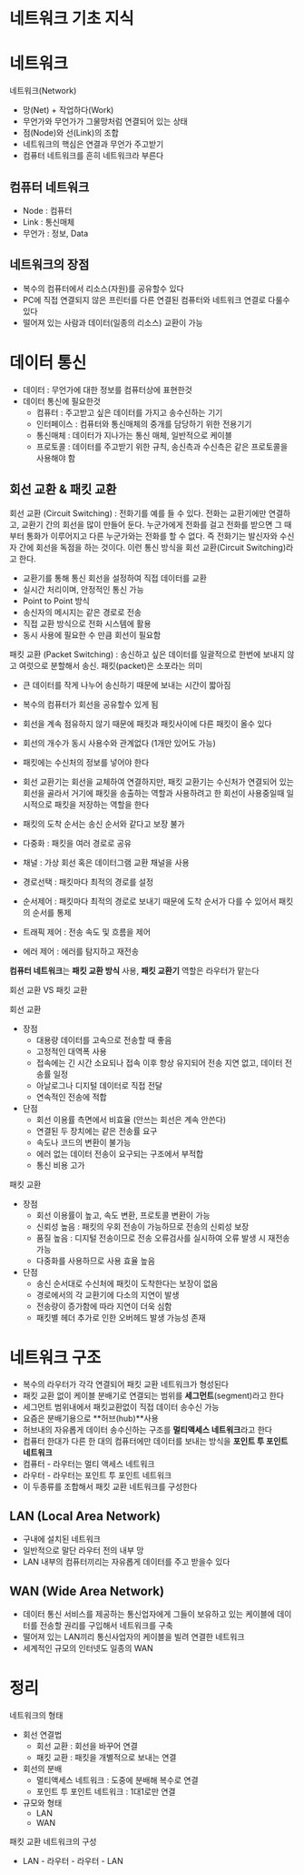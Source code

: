 # 네트워크 기초 지식

# 네트워크

네트워크(Network)

- 망(Net) + 작업하다(Work)
- 무언가와 무언가가 그물망처럼 연결되어 있는 상태
- 점(Node)와 선(Link)의 조합
- 네트워크의 핵심은 연결과 무언가 주고받기
- 컴퓨터 네트워크를 흔히 네트워크라 부른다

## 컴퓨터 네트워크

- Node : 컴퓨터
- Link : 통신매체
- 무언가 : 정보, Data

## 네트워크의 장점

- 복수의 컴퓨터에서 리소스(자원)를 공유할수 있다
- PC에 직접 연결되지 않은 프린터를 다른 연결된 컴퓨터와 네트워크 연결로 다룰수 있다
- 떨어져 있는 사람과 데이터(일종의 리소스) 교환이 가능

# 데이터 통신

- 데이터 : 무언가에 대한 정보를 컴퓨터상에 표현한것
- 데이터 통신에 필요한것
  - 컴퓨터 : 주고받고 싶은 데이터를 가지고 송수신하는 기기
  - 인터페이스 : 컴퓨터와 통신매체의 중개를 담당하기 위한 전용기기
  - 통신매체 : 데이터가 지나가는 통신 매체, 일반적으로 케이블
  - 프로토콜 : 데이터를 주고받기 위한 규칙, 송신측과 수신측은 같은 프로토콜을 사용해야 함

## 회선 교환 & 패킷 교환

회선 교환 (Circuit Switching) : 전화기를 예를 들 수 있다. 전화는 교환기에만 연결하고, 교환기 간의 회선을 많이 만들어 둔다. 누군가에게 전화를 걸고 전화를 받으면 그 때부터 통화가 이루어지고 다른 누군가와는 전화를 할 수 없다. 즉 전화기는 발신자와 수신자 간에 회선을 독점을 하는 것이다. 이런 통신 방식을 회선 교환(Circuit Switching)라고 한다.

- 교환기를 통해 통신 회선을 설정하여 직접 데이터를 교환
- 실시간 처리이며, 안정적인 통신 가능
- Point to Point 방식
- 송신자의 메시지는 같은 경로로 전송
- 직접 교환 방식으로 전화 시스템에 활용
- 동시 사용에 필요한 수 만큼 회선이 필요함

패킷 교환 (Packet Switching) : 송신하고 싶은 데이터를 일괄적으로 한번에 보내지 않고 여럿으로 분할해서 송신. 패킷(packet)은 소포라는 의미

- 큰 데이터를 작게 나누어 송신하기 때문에 보내는 시간이 짧아짐
- 복수의 컴퓨터가 회선을 공유할수 있게 됨
- 회선을 계속 점유하지 않기 때문에 패킷과 패킷사이에 다른 패킷이 올수 있다
- 회선의 개수가 동시 사용수와 관계없다 (1개만 있어도 가능)
- 패킷에는 수신처의 정보를 넣어야 한다
- 회선 교환기는 회선을 교체하여 연결하지만, 패킷 교환기는 수신처가 연결되어 있는 회선을 골라서 거기에 패킷을 송출하는 역할과 사용하려고 한 회선이 사용중일때 일시적으로 패킷을 저장하는 역할을 한다
- 패킷의 도착 순서는 송신 순서와 같다고 보장 불가

- 다중화 : 패킷을 여러 경로로 공유
- 채널 : 가상 회선 혹은 데이터그램 교환 채널을 사용
- 경로선택 : 패킷마다 최적의 경로를 설정
- 순서제어 : 패킷마다 최적의 경로로 보내기 때문에 도착 순서가 다를 수 있어서 패킷의 순서를 통제
- 트래픽 제어 : 전송 속도 및 흐름을 제어
- 에러 제어 : 에러를 탐지하고 재전송

**컴퓨터 네트워크**는 **패킷 교환 방식** 사용, **패킷 교환기** 역할은 라우터가 맡는다

회선 교환 VS 패킷 교환

회선 교환

- 장점
  - 대용량 데이터를 고속으로 전송할 때 좋음
  - 고정적인 대역폭 사용
  - 접속에는 긴 시간 소요되나 접속 이후 항상 유지되어 전송 지연 없고, 데이터 전송률 일정
  - 아날로그나 디지털 데이터로 직접 전달
  - 연속적인 전송에 적합
- 단점
  - 회선 이용률 측면에서 비효율 (안쓰는 회선은 계속 안쓴다)
  - 연결된 두 장치에는 같은 전송률 요구
  - 속도나 코드의 변환이 불가능
  - 에러 없는 데이터 전송이 요구되는 구조에서 부적합
  - 통신 비용 고가

패킷 교환

- 장점
  - 회선 이용률이 높고, 속도 변환, 프로토콜 변환이 가능
  - 신뢰성 높음 : 패킷의 우회 전송이 가능하므로 전송의 신뢰성 보장
  - 품질 높음 : 디지털 전송이므로 전송 오류검사를 실시하여 오류 발생 시 재전송 가능
  - 다중화를 사용하므로 사용 효율 높음
- 단점
  - 송신 순서대로 수신처에 패킷이 도착한다는 보장이 없음
  - 경로에서의 각 교환기에 다소의 지연이 발생
  - 전송량이 증가함에 따라 지연이 더욱 심함
  - 패킷별 헤더 추가로 인한 오버헤드 발생 가능성 존재

# 네트워크 구조

- 복수의 라우터가 각각 연결되어 패킷 교환 네트워크가 형성된다
- 패킷 교환 없이 케이블 분배기로 연결되는 범위를 **세그먼트**(segment)라고 한다
- 세그먼트 범위내에서 패킷교환없이 직접 데이터 송수신 가능
- 요즘은 분배기용으로 **허브(hub)**사용
- 허브내의 자유롭게 데이터 송수신하는 구조를 **멀티액세스 네트워크**라고 한다
- 컴퓨터 한대가 다른 한 대의 컴퓨터에만 데이터를 보내는 방식을 **포인트 투 포인트 네트워크**
- 컴퓨터 - 라우터는 멀티 액세스 네트워크
- 라우터 - 라우터는 포인트 투 포인트 네트워크
- 이 두종류를 조합해서 패킷 교환 네트워크를 구성한다

## LAN (Local Area Network)

- 구내에 설치된 네트워크
- 일반적으로 말단 라우터 전의 내부 망
- LAN 내부의 컴퓨터끼리는 자유롭게 데이터를 주고 받을수 있다

## WAN (Wide Area Network)

- 데이터 통신 서비스를 제공하는 통신업자에게 그들이 보유하고 있는 케이블에 데이터를 전송할 권리를 구입해서 네트워크를 구축
- 떨어져 있는 LAN끼리 통신사업자의 케이블을 빌려 연결한 네트워크
- 세계적인 규모의 인터넷도 일종의 WAN

# 정리

네트워크의 형태

- 회선 연결법
  - 회선 교환 : 회선을 바꾸어 연결
  - 패킷 교환 : 패킷을 개별적으로 보내는 연결
- 회선의 분배
  - 멀티액세스 네트워크 : 도중에 분배해 복수로 연결
  - 포인트 투 포인트 네트워크 : 1대1로만 연결
- 규모와 형태
  - LAN
  - WAN

패킷 교환 네트워크의 구성

- LAN - 라우터 - 라우터 - LAN
